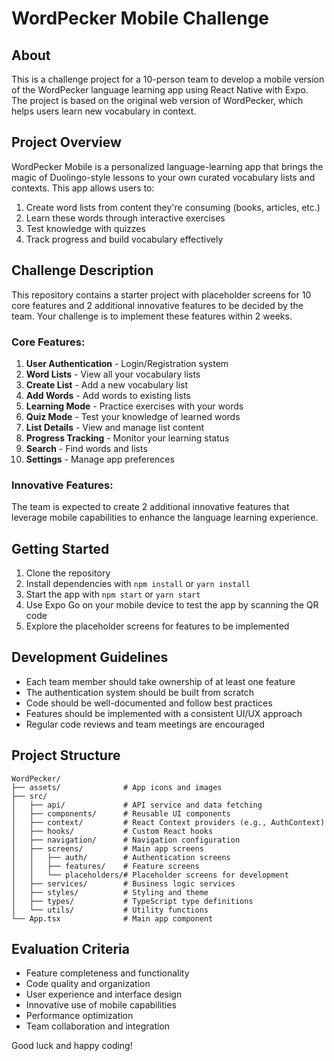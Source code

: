 # WordPecker Mobile Challenge

## About

This is a challenge project for a 10-person team to develop a mobile version of the WordPecker language learning app using React Native with Expo. The project is based on the original web version of WordPecker, which helps users learn new vocabulary in context.

## Project Overview

WordPecker Mobile is a personalized language-learning app that brings the magic of Duolingo-style lessons to your own curated vocabulary lists and contexts. This app allows users to:

1. Create word lists from content they're consuming (books, articles, etc.)
2. Learn these words through interactive exercises 
3. Test knowledge with quizzes
4. Track progress and build vocabulary effectively

## Challenge Description

This repository contains a starter project with placeholder screens for 10 core features and 2 additional innovative features to be decided by the team. Your challenge is to implement these features within 2 weeks.

### Core Features:

1. **User Authentication** - Login/Registration system
2. **Word Lists** - View all your vocabulary lists
3. **Create List** - Add a new vocabulary list
4. **Add Words** - Add words to existing lists
5. **Learning Mode** - Practice exercises with your words
6. **Quiz Mode** - Test your knowledge of learned words
7. **List Details** - View and manage list content
8. **Progress Tracking** - Monitor your learning status
9. **Search** - Find words and lists
10. **Settings** - Manage app preferences

### Innovative Features:

The team is expected to create 2 additional innovative features that leverage mobile capabilities to enhance the language learning experience.

## Getting Started

1. Clone the repository
2. Install dependencies with `npm install` or `yarn install`
3. Start the app with `npm start` or `yarn start`
4. Use Expo Go on your mobile device to test the app by scanning the QR code
5. Explore the placeholder screens for features to be implemented

## Development Guidelines

- Each team member should take ownership of at least one feature
- The authentication system should be built from scratch
- Code should be well-documented and follow best practices
- Features should be implemented with a consistent UI/UX approach
- Regular code reviews and team meetings are encouraged

## Project Structure

```
WordPecker/
├── assets/              # App icons and images
├── src/
│   ├── api/             # API service and data fetching
│   ├── components/      # Reusable UI components
│   ├── context/         # React Context providers (e.g., AuthContext)
│   ├── hooks/           # Custom React hooks
│   ├── navigation/      # Navigation configuration
│   ├── screens/         # Main app screens
│   │   ├── auth/        # Authentication screens
│   │   ├── features/    # Feature screens
│   │   └── placeholders/# Placeholder screens for development
│   ├── services/        # Business logic services
│   ├── styles/          # Styling and theme
│   ├── types/           # TypeScript type definitions
│   └── utils/           # Utility functions
└── App.tsx              # Main app component
```

## Evaluation Criteria

- Feature completeness and functionality
- Code quality and organization
- User experience and interface design
- Innovative use of mobile capabilities
- Performance optimization
- Team collaboration and integration

Good luck and happy coding!
